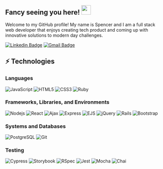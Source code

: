 ## Fancy seeing you here! <img src="https://raw.githubusercontent.com/aemmadi/aemmadi/master/wave.gif" width="30">

Welcome to my GitHub profile! My name is Spencer and I am a full stack web developer that enjoys creating tech product and coming up with innovative solutions to modern day challenges.

[![Linkedin Badge](https://img.shields.io/badge/-spencerbethel-blue?style=flat-square&logo=Linkedin&logoColor=white&link=https://www.linkedin.com/in/spencerbethel242/)](https://www.linkedin.com/in/spencerbethel242/)
[![Gmail Badge](https://img.shields.io/badge/-spencerbethel7@gmail.com-c14438?style=flat-square&logo=Gmail&logoColor=white&link=mailto:spencerbethel7@gmail.com)](mailto:spencerbethel7@gmail.com)

## ⚡ Technologies

### Languages
![JavaScript]( 	https://img.shields.io/badge/JavaScript-F7DF1E?style=for-the-badge&logo=javascript&logoColor=black)
![HTML5](https://img.shields.io/badge/HTML-239120?style=for-the-badge&logo=html5&logoColor=white)
![CSS3](https://img.shields.io/badge/CSS-239120?&style=for-the-badge&logo=css3&logoColor=white)
![Ruby](https://img.shields.io/badge/Ruby-CC342D?style=for-the-badge&logo=ruby&logoColor=white)
### Frameworks, Libraries, and Environments
![Nodejs](https://img.shields.io/badge/Node.js-43853D?style=for-the-badge&logo=node.js&logoColor=white)
![React](https://img.shields.io/badge/React-20232A?style=for-the-badge&logo=react&logoColor=61DAFB)
![Ajax](https://img.shields.io/badge/Ajax-405D59?style=for-the-badge)
![Express](https://img.shields.io/badge/Express.js-204D59?style=for-the-badge)
![EJS](https://img.shields.io/badge/EJS-404D59?style=for-the-badge)
![jQuery](https://img.shields.io/badge/jQuery-0769AD?style=for-the-badge&logo=jquery&logoColor=white)
![Rails](https://img.shields.io/badge/Ruby_on_Rails-CC0000?style=for-the-badge&logo=ruby-on-rails&logoColor=white)
![Bootstrap](https://img.shields.io/badge/Bootstrap-563D7C?style=for-the-badge&logo=bootstrap&logoColor=white)
### Systems and Databases
![PostgreSQL](https://img.shields.io/badge/PostgreSQL-316192?style=for-the-badge&logo=postgresql&logoColor=white)
![Git](https://img.shields.io/badge/GIT-E44C30?style=for-the-badge&logo=git&logoColor=white)
### Testing
![Cypress](https://img.shields.io/badge/-cypress-%23E5E5E5?style=for-the-badge&logo=cypress&logoColor=058a5e)
![Storybook](https://img.shields.io/badge/Storybook-404D59?style=for-the-badge)
![RSpec](https://img.shields.io/badge/RSpec-423D29?style=for-the-badge)
![Jest](https://img.shields.io/badge/Jest-323330?style=for-the-badge&logo=Jest&logoColor=white)
![Mocha](https://img.shields.io/badge/mocha.js-323330?style=for-the-badge&logo=mocha&logoColor=Brown)
![Chai](https://img.shields.io/badge/chai.js-323330?style=for-the-badge&logo=chai&logoColor=red)

